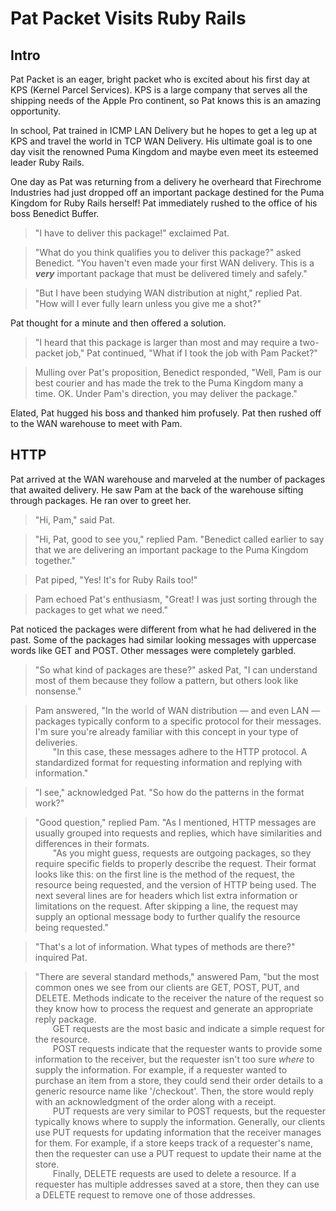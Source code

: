 <style>
p.continue {
  margin-top: -16px;
  text-indent: 2em;
}
</style>
# Pat Packet Visits Ruby Rails

## Intro

Pat Packet is an eager, bright packet who is excited about his first day at KPS
(Kernel Parcel Services). KPS is a large company that serves all the shipping
needs of the Apple Pro continent, so Pat knows this is an amazing opportunity.

In school, Pat trained in ICMP LAN Delivery but he hopes to get a leg up at KPS
and travel the world in TCP WAN Delivery. His ultimate goal is to one day visit
the renowned Puma Kingdom and maybe even meet its esteemed leader Ruby Rails.

One day as Pat was returning from a delivery he overheard that Firechrome
Industries had just dropped off an important package destined for the Puma
Kingdom for Ruby Rails herself! Pat immediately rushed to the office of his boss
Benedict Buffer.

> "I have to deliver this package!" exclaimed Pat.
 
> "What do you think qualifies you to deliver this package?" asked Benedict.
> "You haven't even made your first WAN delivery. This is a _**very**_
> important package that must be delivered timely and safely."
 
> "But I have been studying WAN distribution at night," replied Pat. "How will I
> ever fully learn unless you give me a shot?"

Pat thought for a minute and then offered a solution.

> "I heard that this package is larger than most and may require a two-packet
> job," Pat continued, "What if I took the job with Pam Packet?"
 
> Mulling over Pat's proposition, Benedict responded, "Well, Pam is our best
> courier and has made the trek to the Puma Kingdom many a time. OK. Under Pam's
> direction, you may deliver the package."

Elated, Pat hugged his boss and thanked him profusely. Pat then rushed off to
the WAN warehouse to meet with Pam.

## HTTP

Pat arrived at the WAN warehouse and marveled at the number of packages that
awaited delivery. He saw Pam at the back of the warehouse sifting through
packages. He ran over to greet her.

> "Hi, Pam," said Pat.
 
> "Hi, Pat, good to see you," replied Pam. "Benedict called earlier to say that
> we are delivering an important package to the Puma Kingdom together."
 
> Pat piped, "Yes! It's for Ruby Rails too!"
 
> Pam echoed Pat's enthusiasm, "Great! I was just sorting through the packages
> to get what we need."

Pat noticed the packages were different from what he had delivered in the past.
Some of the packages had similar looking messages with uppercase words like GET
and POST. Other messages were completely garbled.

> "So what kind of packages are these?" asked Pat, "I can understand most of
> them because they follow a pattern, but others look like nonsense."
 
> Pam answered, "In the world of WAN distribution — and even LAN — packages
> typically conform to a specific protocol for their messages. I'm sure you're
> already familiar with this concept in your type of deliveries.<br>
> <p class="continue">
> "In this case, these messages adhere to the HTTP protocol. A
> standardized format for requesting information and replying with
> information."
> </p>
 
> "I see," acknowledged Pat. "So how do the patterns in the format work?"
 
> "Good question," replied Pam. "As I mentioned, HTTP messages are usually
> grouped into requests and replies, which have similarities and differences in
> their formats.
> <p class="continue">
> "As you might guess, requests are outgoing packages, so they require specific
> fields to properly describe the request. Their format looks like this: on the
> first line is the method of the request, the resource being requested, and the
> version of HTTP being used. The next several lines are for headers which list
> extra information or limitations on the request. After skipping a
> line, the request may supply an optional message body to further qualify the
> resource being requested."
> </p>
 
> "That's a lot of information. What types of methods are there?" inquired Pat.
 
> "There are several standard methods," answered Pam, "but the most common ones
> we see from our clients are GET, POST, PUT, and DELETE. Methods indicate to
> the receiver the nature of the request so they know how to process the
> request and generate an appropriate reply package.
> <p class="continue">
> GET requests are the most basic and indicate a simple request for the
> resource.
> </p>
> <p class="continue">
> POST requests indicate that the requester wants to provide some information to
> the receiver, but the requester isn't too sure <em>where</em> to supply the
> information. For example, if a requester wanted to purchase an item from a
> store, they could send their order details to a generic resource name like
> '/checkout'. Then, the store would reply with an acknowledgment of the order
> along with a receipt.
> </p>
> <p class="continue">
> PUT requests are very similar to POST requests, but the requester typically
> knows where to supply the information. Generally, our clients use PUT requests
> for updating information that the receiver manages for them. For example, if a
> store keeps track of a requester's name, then the requester can use a PUT
> request to update their name at the store.
> </p>
> <p class="continue">
> Finally, DELETE requests are used to delete a resource. If a requester has
> multiple addresses saved at a store, then they can use a DELETE request to
> remove one of those addresses.
> </p>
